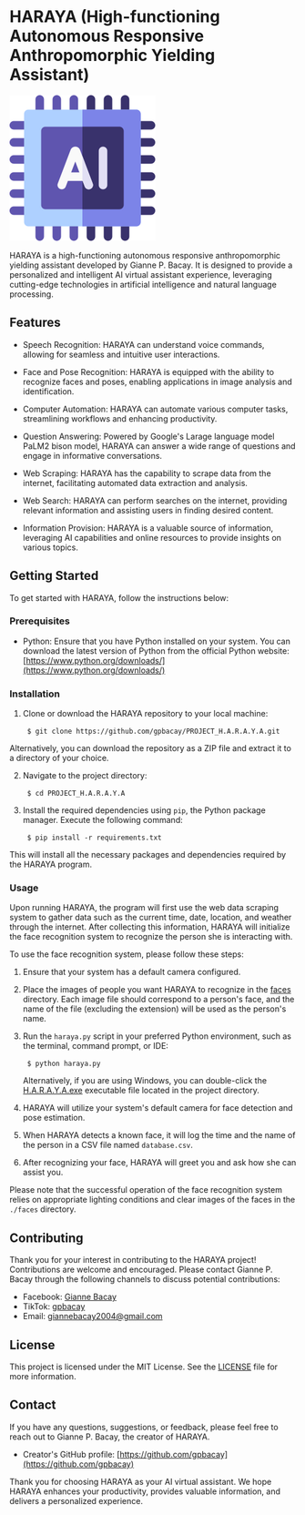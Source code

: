 # HARAYA (High-functioning Autonomous Responsive Anthropomorphic Yielding Assistant)

![HARAYA Logo](ai.png)

HARAYA is a high-functioning autonomous responsive anthropomorphic yielding assistant developed by Gianne P. Bacay. It is designed to provide a personalized and intelligent AI virtual assistant experience, leveraging cutting-edge technologies in artificial intelligence and natural language processing.

## Features

- Speech Recognition: HARAYA can understand voice commands, allowing for seamless and intuitive user interactions.

- Face and Pose Recognition: HARAYA is equipped with the ability to recognize faces and poses, enabling applications in image analysis and identification.

- Computer Automation: HARAYA can automate various computer tasks, streamlining workflows and enhancing productivity.

- Question Answering: Powered by Google's Larage language model PaLM2 bison model, HARAYA can answer a wide range of questions and engage in informative conversations.

- Web Scraping: HARAYA has the capability to scrape data from the internet, facilitating automated data extraction and analysis.

- Web Search: HARAYA can perform searches on the internet, providing relevant information and assisting users in finding desired content.

- Information Provision: HARAYA is a valuable source of information, leveraging AI capabilities and online resources to provide insights on various topics.

## Getting Started

To get started with HARAYA, follow the instructions below:

### Prerequisites

- Python: Ensure that you have Python installed on your system. You can download the latest version of Python from the official Python website: [https://www.python.org/downloads/](https://www.python.org/downloads/)

### Installation

1. Clone or download the HARAYA repository to your local machine:

        $ git clone https://github.com/gpbacay/PROJECT_H.A.R.A.Y.A.git

Alternatively, you can download the repository as a ZIP file and extract it to a directory of your choice.

2. Navigate to the project directory:

        $ cd PROJECT_H.A.R.A.Y.A

3. Install the required dependencies using `pip`, the Python package manager. Execute the following command:

        $ pip install -r requirements.txt

This will install all the necessary packages and dependencies required by the HARAYA program.

### Usage

Upon running HARAYA, the program will first use the web data scraping system to gather data such as the current time, date, location, and weather through the internet. After collecting this information, HARAYA will initialize the face recognition system to recognize the person she is interacting with.

To use the face recognition system, please follow these steps:

1. Ensure that your system has a default camera configured.

2. Place the images of people you want HARAYA to recognize in the [faces](./faces) directory. Each image file should correspond to a person's face, and the name of the file (excluding the extension) will be used as the person's name.

3. Run the `haraya.py` script in your preferred Python environment, such as the terminal, command prompt, or IDE:

        $ python haraya.py

   Alternatively, if you are using Windows, you can double-click the [H.A.R.A.Y.A.exe](H.A.R.A.Y.A.exe) executable file located in the project directory.

4. HARAYA will utilize your system's default camera for face detection and pose estimation.

5. When HARAYA detects a known face, it will log the time and the name of the person in a CSV file named `database.csv`.

6. After recognizing your face, HARAYA will greet you and ask how she can assist you.

Please note that the successful operation of the face recognition system relies on appropriate lighting conditions and clear images of the faces in the `./faces` directory.


## Contributing

Thank you for your interest in contributing to the HARAYA project! Contributions are welcome and encouraged. Please contact Gianne P. Bacay through the following channels to discuss potential contributions:

- Facebook: [Gianne Bacay](https://www.facebook.com/giannebacay)
- TikTok: [gpbacay](https://www.tiktok.com/@gpbacay)
- Email: giannebacay2004@gmail.com

## License

This project is licensed under the MIT License. See the [LICENSE](LICENSE) file for more information.

## Contact

If you have any questions, suggestions, or feedback, please feel free to reach out to Gianne P. Bacay, the creator of HARAYA.

- Creator's GitHub profile: [https://github.com/gpbacay](https://github.com/gpbacay)

Thank you for choosing HARAYA as your AI virtual assistant. We hope HARAYA enhances your productivity, provides valuable information, and delivers a personalized experience.

